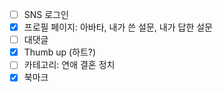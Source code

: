 - [ ] SNS 로그인
- [x] 프로필 페이지: 아바타, 내가 쓴 설문, 내가 답한 설문
- [ ] 대댓글
- [x] Thumb up (하트?)
- [ ] 카테고리: 연애 결혼 정치
- [x] 북마크
